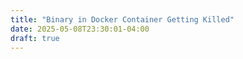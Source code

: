 ```yaml
---
title: "Binary in Docker Container Getting Killed"
date: 2025-05-08T23:30:01-04:00
draft: true
---
```


